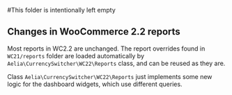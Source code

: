 #This folder is intentionally left empty

## Changes in WooCommerce 2.2 reports
Most reports in WC2.2 are unchanged. The report overrides found in `WC21/reports` folder are loaded automatically by `Aelia\CurrencySwitcher\WC22\Reports` class, and can be reused as they are.

Class `Aelia\CurrencySwitcher\WC22\Reports` just implements some new logic for the dashboard widgets, which use different queries.
